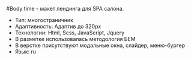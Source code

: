 #Body time - макет лендинга для SPA салона.
 - Тип: многостраничник  
 - Адаптивность: Адаптив до 320px
 - Технологии: Html, Scss, JavaScript, Jquery
 - В разметке использовалась методология БЕМ
 - В верстке присутствуют модальные окна, слайдер, меню-бургер
 - Язык: ru